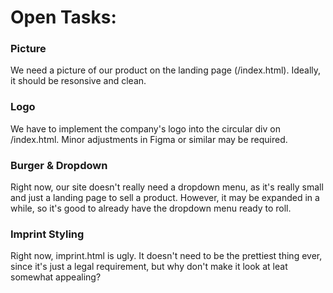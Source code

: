 # Open Tasks:

### Picture

We need a picture of our product on the landing page (/index.html). Ideally, it should be resonsive and clean.

### Logo

We have to implement the company's logo into the circular div on /index.html. Minor adjustments in Figma or similar may be required.

### Burger & Dropdown

Right now, our site doesn't really need a dropdown menu, as it's really small and just a landing page to sell a product. However, it may be expanded in a while, so it's good to already have the dropdown menu ready to roll.

### Imprint Styling

Right now, imprint.html is ugly. It doesn't need to be the prettiest thing ever, since it's just a legal requirement, but why don't make it look at leat somewhat appealing?
